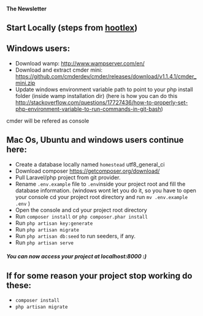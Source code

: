 #### The Newsletter 


## Start Locally (steps from [hootlex](https://gist.github.com/hootlex/da59b91c628a6688ceb1))

## Windows users:
- Download wamp: http://www.wampserver.com/en/
- Download and extract cmder mini: https://github.com/cmderdev/cmder/releases/download/v1.1.4.1/cmder_mini.zip
- Update windows environment variable path to point to your php install folder (inside wamp installation dir) (here is how you can do this http://stackoverflow.com/questions/17727436/how-to-properly-set-php-environment-variable-to-run-commands-in-git-bash)
 

cmder will be refered as console

## Mac Os, Ubuntu and windows users continue here:
- Create a database locally named `homestead` utf8_general_ci 
- Download composer https://getcomposer.org/download/
- Pull Laravel/php project from git provider.
- Rename `.env.example` file to `.env`inside your project root and fill the database information.
  (windows wont let you do it, so you have to open your console cd your project root directory and run `mv .env.example .env` )
- Open the console and cd your project root directory
- Run `composer install` or ```php composer.phar install```
- Run `php artisan key:generate` 
- Run `php artisan migrate`
- Run `php artisan db:seed` to run seeders, if any.
- Run `php artisan serve`

##### You can now access your project at localhost:8000 :)

## If for some reason your project stop working do these:
- `composer install`
- `php artisan migrate`
